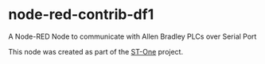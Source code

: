 # node-red-contrib-df1
A Node-RED Node to communicate with Allen Bradley PLCs over Serial Port

This node was created as part of the [ST-One](https://st-one.io) project.
